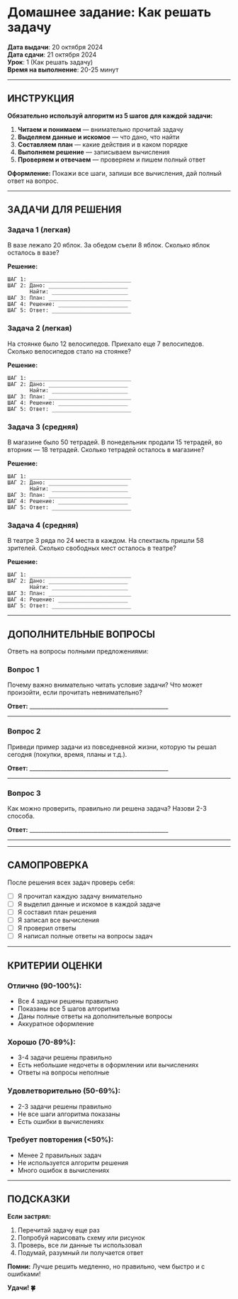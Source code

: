 # Домашнее задание: Как решать задачу

**Дата выдачи**: 20 октября 2024  
**Дата сдачи**: 21 октября 2024  
**Урок**: 1 (Как решать задачу)  
**Время на выполнение**: 20-25 минут  

---

## ИНСТРУКЦИЯ

**Обязательно используй алгоритм из 5 шагов для каждой задачи:**

1. **Читаем и понимаем** — внимательно прочитай задачу
2. **Выделяем данные и искомое** — что дано, что найти
3. **Составляем план** — какие действия и в каком порядке
4. **Выполняем решение** — записываем вычисления
5. **Проверяем и отвечаем** — проверяем и пишем полный ответ

**Оформление:** Покажи все шаги, запиши все вычисления, дай полный ответ на вопрос.

---

## ЗАДАЧИ ДЛЯ РЕШЕНИЯ

### Задача 1 (легкая)
В вазе лежало 20 яблок. За обедом съели 8 яблок. Сколько яблок осталось в вазе?

**Решение:**
```
ШАГ 1: ________________________________
ШАГ 2: Дано: _________________________
       Найти: ________________________
ШАГ 3: План: __________________________
ШАГ 4: Решение: ______________________
ШАГ 5: Ответ: _________________________
```

### Задача 2 (легкая)
На стоянке было 12 велосипедов. Приехало еще 7 велосипедов. Сколько велосипедов стало на стоянке?

**Решение:**
```
ШАГ 1: ________________________________
ШАГ 2: Дано: _________________________
       Найти: ________________________
ШАГ 3: План: __________________________
ШАГ 4: Решение: ______________________
ШАГ 5: Ответ: _________________________
```

### Задача 3 (средняя)
В магазине было 50 тетрадей. В понедельник продали 15 тетрадей, во вторник — 18 тетрадей. Сколько тетрадей осталось в магазине?

**Решение:**
```
ШАГ 1: ________________________________
ШАГ 2: Дано: _________________________
       Найти: ________________________
ШАГ 3: План: __________________________
ШАГ 4: Решение: ______________________
ШАГ 5: Ответ: _________________________
```

### Задача 4 (средняя)
В театре 3 ряда по 24 места в каждом. На спектакль пришли 58 зрителей. Сколько свободных мест осталось в театре?

**Решение:**
```
ШАГ 1: ________________________________
ШАГ 2: Дано: _________________________
       Найти: ________________________
ШАГ 3: План: __________________________
ШАГ 4: Решение: ______________________
ШАГ 5: Ответ: _________________________
```

---

## ДОПОЛНИТЕЛЬНЫЕ ВОПРОСЫ

Ответь на вопросы полными предложениями:

### Вопрос 1
Почему важно внимательно читать условие задачи? Что может произойти, если прочитать невнимательно?

**Ответ:** _________________________________________________
_________________________________________________________

### Вопрос 2  
Приведи пример задачи из повседневной жизни, которую ты решал сегодня (покупки, время, планы и т.д.).

**Ответ:** _________________________________________________
_________________________________________________________

### Вопрос 3
Как можно проверить, правильно ли решена задача? Назови 2-3 способа.

**Ответ:** _________________________________________________
_________________________________________________________

---

## САМОПРОВЕРКА

После решения всех задач проверь себя:

- [ ] Я прочитал каждую задачу внимательно
- [ ] Я выделил данные и искомое в каждой задаче  
- [ ] Я составил план решения
- [ ] Я записал все вычисления
- [ ] Я проверил ответы
- [ ] Я написал полные ответы на вопросы задач

---

## КРИТЕРИИ ОЦЕНКИ

### Отлично (90-100%):
- Все 4 задачи решены правильно
- Показаны все 5 шагов алгоритма
- Даны полные ответы на дополнительные вопросы
- Аккуратное оформление

### Хорошо (70-89%):
- 3-4 задачи решены правильно
- Есть небольшие недочеты в оформлении или вычислениях
- Ответы на вопросы неполные

### Удовлетворительно (50-69%):
- 2-3 задачи решены правильно
- Не все шаги алгоритма показаны
- Есть ошибки в вычислениях

### Требует повторения (<50%):
- Менее 2 правильных задач
- Не используется алгоритм решения
- Много ошибок в вычислениях

---

## ПОДСКАЗКИ

**Если застрял:**
1. Перечитай задачу еще раз
2. Попробуй нарисовать схему или рисунок
3. Проверь, все ли данные ты использовал
4. Подумай, разумный ли получается ответ

**Помни:** Лучше решить медленно, но правильно, чем быстро и с ошибками!

**Удачи! 🍀**
